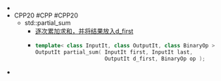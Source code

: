 -
- CPP20 #CPP #CPP20
	- std::partial_sum
		- [逐次累加求和，并将结果放入d_first](https://en.cppreference.com/w/cpp/algorithm/partial_sum)
		- ```cpp
		  template< class InputIt, class OutputIt, class BinaryOp >
		  OutputIt partial_sum( InputIt first, InputIt last,
		                        OutputIt d_first, BinaryOp op );
		  ```
-